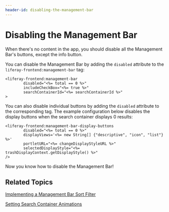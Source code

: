 ```yaml
---
header-id: disabling-the-management-bar
---
```


# Disabling the Management Bar

When there's no content in the app, you should disable all the Management Bar's 
buttons, except the info button. 

You can disable the Management Bar by adding the `disabled` attribute to the 
`liferay-frontend:management-bar` tag:

    <liferay-frontend:management-bar
            disabled="<%= total == 0 %>"
            includeCheckBox="<%= true %>"
            searchContainerId="<%= searchContainerId %>"
    >

You can also disable individual buttons by adding the `disabled` attribute to 
the corresponding tag. The example configuration below disables the display 
buttons when the search container displays 0 results:

    <liferay-frontend:management-bar-display-buttons
            disabled="<%= total == 0 %>"
            displayViews='<%= new String[] {"descriptive", "icon", "list"} %>'
            portletURL="<%= changeDisplayStyleURL %>"
            selectedDisplayStyle="<%= trashDisplayContext.getDisplayStyle() %>"
    />
    
Now you know how to disable the Management Bar!

## Related Topics

[Implementing a Management Bar Sort Filter](/docs/7-0/tutorials/-/knowledge_base/t/implementing-a-management-bar-sort-filter)

[Setting Search Container Animations](/docs/7-0/tutorials/-/knowledge_base/t/setting-search-container-animations)
